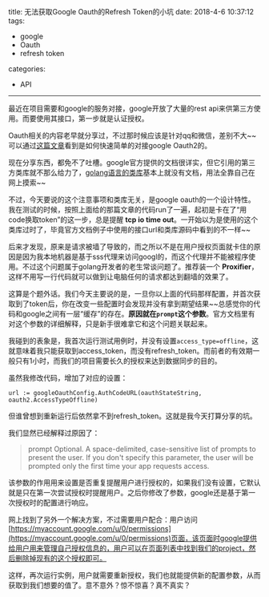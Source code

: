 title: 无法获取Google Oauth的Refresh Token的小坑
date: 2018-4-6 10:37:12
tags:
- google
- Oauth
- refresh token

categories:
- API
---

最近在项目需要和google的服务对接，google开放了大量的rest api来供第三方使用。而要使用其接口，第一步就是认证授权。

Oauth相关的内容老早就分享过，不过那时候应该是针对qq和微信，差别不大~~可以通过[这篇文章](https://blog.csdn.net/wangshubo1989/article/details/77980316)看到是如何快速简单的对接google Oauth2的。

现在分享东西，都免不了吐槽。google官方提供的文档很详实，但它引用的第三方类库就不那么给力了，[golang语言的类库](https://github.com/google/google-api-go-client)基本上就没有文档，用法全靠自己在网上摸索~~

不过，今天要说的这个注意事项和类库无关，是google oauth的一个设计特性。我在测试的时候，按照上面给的那篇文章的代码run了一遍，起初是卡在了“用code换取token”的这一步，总是提醒 **tcp io time out**。一开始以为是使用的这个类库过时了，毕竟官方文档例子中使用的接口url和类库源码中看到的不一样~~

后来才发现，原来是请求被墙了导致的，而之所以不是在用户授权页面就卡住的原因是因为我本地机器是基于sss代理来访问googl的，而这个代理并不能被程序使用。不过这个问题属于golang开发者的老生常谈问题了。推荐装一个 **Proxifier**，这样不用写一行代码就可以做到让电脑任何的请求都达到翻墙的效果了。

这算是个题外话。我们今天主要说的是，一旦你以上面的代码那样配置，并首次获取到了token后，你在改变一些配置时会发现并没有拿到期望结果~~总感觉你的代码和google之间有一层“缓存”的存在。**原因就在`prompt`这个参数**。官方文档里有对这个参数的详细解释，只是新手很难拿它和这个问题关联起来。

我碰到的表象是，我首次运行测试用例时，并没有设置`access_type=offline`，这就意味着我只能获取到access_token，而没有refresh_token。而前者的有效期一般只有1小时，而我们的项目需要长久的授权来达到数据同步的目的。

虽然我修改代码，增加了对应的设置：

```golang
url := googleOauthConfig.AuthCodeURL(oauthStateString, oauth2.AccessTypeOffline)
```

但谁曾想到重新运行后依然拿不到refresh_token。这就是我今天打算分享的坑。

我们显然已经解释过原因了：

> prompt
> Optional. A space-delimited, case-sensitive list of prompts to present the user. If you don't specify this parameter, the user will be prompted only the first time your app requests access.

该参数的作用用来设置是否重复提醒用户进行授权的，如果我们没有设置，它默认就是只在第一次尝试授权时提醒用户。之后你修改了参数，google还是基于第一次授权时的配置进行响应。

网上找到了另外一个解决方案，不过需要用户配合：用户访问[https://myaccount.google.com/u/0/permissions](https://myaccount.google.com/u/0/permissions)页面，该页面时google提供给用户用来管理自己授权信息的，用户可以在页面列表中找到我们的project，然后删除掉现有的这个授权即可。

这样，再次运行实例，用户就需要重新授权，我们也就能提供新的配置参数，从而获取到我们想要的值了。意不意外？惊不惊喜？真不真实？
